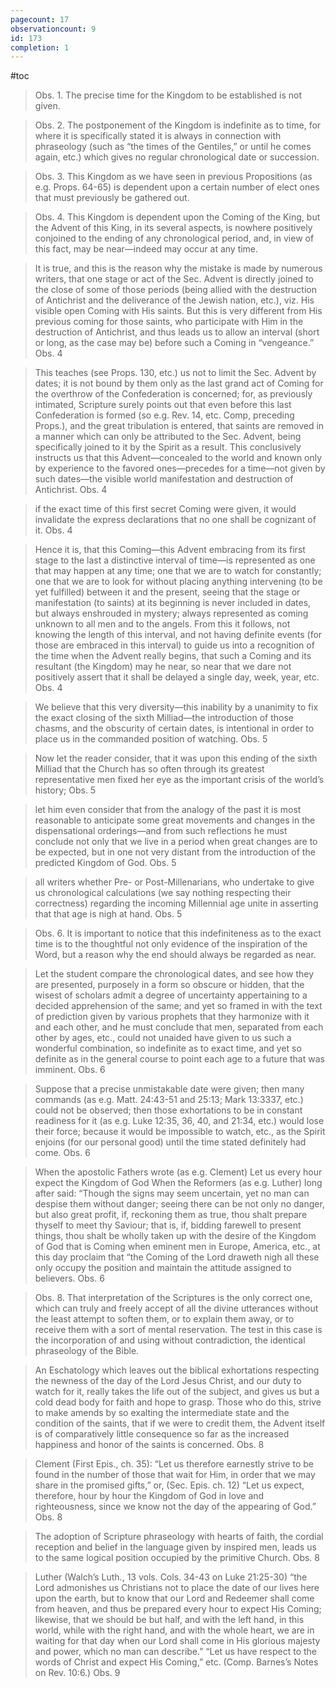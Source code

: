 ```yaml
---
pagecount: 17
observationcount: 9
id: 173
completion: 1
---
```

#toc
>Obs. 1. The precise time for the Kingdom to be established is not given.

>Obs. 2. The postponement of the Kingdom is indefinite as to time, for where it is specifically stated it is always in connection with phraseology (such as “the times of the Gentiles,” or until he comes again, etc.) which gives no regular chronological date or succession.

>Obs. 3. This Kingdom as we have seen in previous Propositions (as e.g. Props. 64-65) is dependent upon a certain number of elect ones that must previously be gathered out.

>Obs. 4. This Kingdom is dependent upon the Coming of the King, but the Advent of this King, in its several aspects, is nowhere positively conjoined to the ending of any chronological period, and, in view of this fact, may be near—indeed may occur at any time.

>It is true, and this is the reason why the mistake is made by numerous writers, that one stage or act of the Sec. Advent is directly joined to the close of some of those periods (being allied with the destruction of Antichrist and the deliverance of the Jewish nation, etc.), viz. His visible open Coming with His saints. But this is very different from His previous coming for those saints, who participate with Him in the destruction of Antichrist, and thus leads us to allow an interval (short or long, as the case may be) before such a Coming in “vengeance.”
>Obs. 4

>This teaches (see Props. 130, etc.) us not to limit the Sec. Advent by dates; it is not bound by them only as the last grand act of Coming for the overthrow of the Confederation is concerned; for, as previously intimated, Scripture surely points out that even before this last Confederation is formed (so e.g. Rev. 14, etc. Comp, preceding Props.), and the great tribulation is entered, that saints are removed in a manner which can only be attributed to the Sec. Advent, being specifically joined to it by the Spirit as a result. This conclusively instructs us that this Advent—concealed to the world and known only by experience to the favored ones—precedes for a time—not given by such dates—the visible world manifestation and destruction of Antichrist.
>Obs. 4

>if the exact time of this first secret Coming were given, it would invalidate the express declarations that no one shall be cognizant of it.
>Obs. 4

>Hence it is, that this Coming—this Advent embracing from its first stage to the last a distinctive interval of time—is represented as one that may happen at any time; one that we are to watch for constantly; one that we are to look for without placing anything intervening (to be yet fulfilled) between it and the present, seeing that the stage or manifestation (to saints) at its beginning is never included in dates, but always enshrouded in mystery; always represented as coming unknown to all men and to the angels. From this it follows, not knowing the length of this interval, and not having definite events (for those are embraced in this interval) to guide us into a recognition of the time when the Advent really begins, that such a Coming and its resultant (the Kingdom) may he near, so near that we dare not positively assert that it shall be delayed a single day, week, year, etc.
>Obs. 4


>We believe that this very diversity—this inability by a unanimity to fix the exact closing of the sixth Milliad—the introduction of those chasms, and the obscurity of certain dates, is intentional in order to place us in the commanded position of watching.
>Obs. 5

>Now let the reader consider, that it was upon this ending of the sixth Milliad that the Church has so often through its greatest representative men fixed her eye as the important crisis of the world’s history;
>Obs. 5

>let him even consider that from the analogy of the past it is most reasonable to anticipate some great movements and changes in the dispensational orderings—and from such reflections he must conclude not only that we live in a period when great changes are to be expected, but in one not very distant from the introduction of the predicted Kingdom of God.
>Obs. 5

>all writers whether Pre- or Post-Millenarians, who undertake to give us chronological calculations (we say nothing respecting their correctness) regarding the incoming Millennial age unite in asserting that that age is nigh at hand.
>Obs. 5

>Obs. 6. It is important to notice that this indefiniteness as to the exact time is to the thoughtful not only evidence of the inspiration of the Word, but a reason why the end should always be regarded as near.

>Let the student compare the chronological dates, and see how they are presented, purposely in a form so obscure or hidden, that the wisest of scholars admit a degree of uncertainty appertaining to a decided apprehension of the same; and yet so framed in with the text of prediction given by various prophets that they harmonize with it and each other, and he must conclude that men, separated from each other by ages, etc., could not unaided have given to us such a wonderful combination, so indefinite as to exact time, and yet so definite as in the general course to point each age to a future that was imminent.
>Obs. 6

>Suppose that a precise unmistakable date were given; then many commands (as e.g. Matt. 24:43-51 and 25:13; Mark 13:3337, etc.) could not be observed; then those exhortations to be in constant readiness for it (as e.g. Luke 12:35, 36, 40, and 21:34, etc.) would lose their force; because it would be impossible to watch, etc., as the Spirit enjoins (for our personal good) until the time stated definitely had come.
>Obs. 6

>When the apostolic Fathers wrote (as e.g. Clement) Let us every hour expect the Kingdom of God When the Reformers (as e.g. Luther) long after said: “Though the signs may seem uncertain, yet no man can despise them without danger; seeing there can be not only no danger, but also great profit, if, reckoning them as true, thou shalt prepare thyself to meet thy Saviour; that is, if, bidding farewell to present things, thou shalt be wholly taken up with the desire of the Kingdom of God that is Coming when eminent men in Europe, America, etc., at this day proclaim that “the Coming of the Lord draweth nigh all these only occupy the position and maintain the attitude assigned to believers.
>Obs. 6

>Obs. 8. That interpretation of the Scriptures is the only correct one, which can truly and freely accept of all the divine utterances without the least attempt to soften them, or to explain them away, or to receive them with a sort of mental reservation. The test in this case is the incorporation of and using without contradiction, the identical phraseology of the Bible.

>An Eschatology which leaves out the biblical exhortations respecting the newness of the day of the Lord Jesus Christ, and our duty to watch for it, really takes the life out of the subject, and gives us but a cold dead body for faith and hope to grasp. Those who do this, strive to make amends by so exalting the intermediate state and the condition of the saints, that if we were to credit them, the Advent itself is of comparatively little consequence so far as the increased happiness and honor of the saints is concerned.
>Obs. 8

>Clement (First Epis., ch. 35): “Let us therefore earnestly strive to be found in the number of those that wait for Him, in order that we may share in the promised gifts,” or, (Sec. Epis. ch. 12) “Let us expect, therefore, hour by hour the Kingdom of God in love and righteousness, since we know not the day of the appearing of God.”
>Obs. 8

>The adoption of Scripture phraseology with hearts of faith, the cordial reception and belief in the language given by inspired men, leads us to the same logical position occupied by the primitive Church.
>Obs. 8

>Luther (Walch’s Luth., 13 vols. Cols. 34-43 on Luke 21:25-30) “the Lord admonishes us Christians not to place the date of our lives here upon the earth, but to know that our Lord and Redeemer shall come from heaven, and thus be prepared every hour to expect His Coming; likewise, that we should be but half, and with the left hand, in this world, while with the right hand, and with the whole heart, we are in waiting for that day when our Lord shall come in His glorious majesty and power, which no man can describe.” “Let us have respect to the words of Christ and expect His Coming,” etc. (Comp. Barnes’s Notes on Rev. 10:6.)
>Obs. 9

